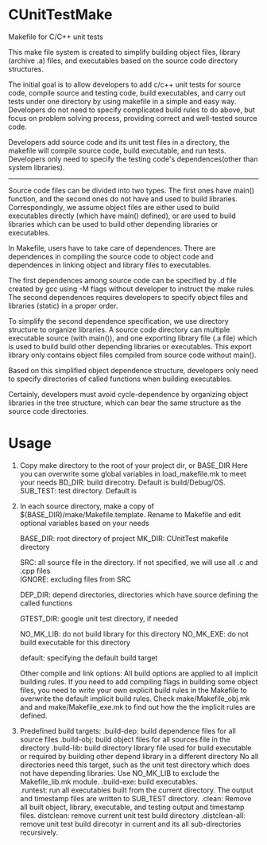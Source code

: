 CUnitTestMake
=============

Makefile for C/C++ unit tests

This make file system is created to simplify building object files, library 
(archive .a) files, and executables based on the source code directory structures.

The initial goal is to allow developers to add c/c++ unit tests for source code, 
compile source and testing code, build executables, and carry out tests under 
one directory by using makefile in a simple and easy way.  Developers do not 
need to specify complicated build rules to do above, but focus on problem
solving process, providing correct and well-tested source code.

Developers add source code and its unit test files in a directory, the makefile 
will compile source code, build executable, and run tests.  Developers only 
need to specify the testing code's dependences(other than system libraries).


--------------

Source code files can be divided into two types. The first ones have
main() function, and the second ones do not have and used to build libraries.
Correspondingly, we assume object files are either used to build executables
directly (which have main() defined), or are used to build libraries which 
can be used to build other depending libraries or executables.

In Makefile, users have to take care of dependences. There are dependences in 
compiling the source code to object code and dependences in linking object and 
library files to executables.

The first dependences among source code can be specified by .d file created by
gcc using -M flags without developer to instruct the make rules. The second 
dependences requires developers to specify object files and libraries (static)
in a proper order. 


To simplify the second dependence specification, we use directory structure to
organize libraries.  A source code directory can multiple executable source
(with main()), and one exporting library file (.a file) which is used to build
build other depending libraries or executables.  This export library only 
contains object files compiled from source code without main().

Based on this simplified object dependence structure, developers only need to 
specify directories of called functions when building executables.

Certainly, developers must avoid cycle-dependence by organizing object
libraries in the tree structure, which can bear the same structure as the source
code directories.


Usage
==========================================

1) Copy make directory to the root of your project dir, or BASE_DIR
   Here you can overwrite some global variables in load_makefile.mk 
   to meet your needs
    BD_DIR:     build direcotry. Default is build/Debug/OS.
    SUB_TEST:   test directory. Default is 


2) In each source directory, make a copy of $(BASE_DIR)/make/Makefile.template.
   Rename to Makefile and edit optional variables based on your needs

    BASE_DIR:   root directory of project 
    MK_DIR:     CUnitTest makefile directory

    SRC:        all source file in the directory.  If not specified, we will 
                use all .c and .cpp files  
    IGNORE:     excluding files from SRC

    DEP_DIR:    depend directories, directories which have source defining the 
                called functions

    GTEST_DIR:  google unit test directory, if needed

    NO_MK_LIB:  do not build library for this directory
    NO_MK_EXE:  do not build executable for this directory


    default:    specifying the default build target

    Other compile and link options:
    All build options are applied to all implicit building rules. If you need to add
    compiling flags in building some object files, you need to write your own
    explicit build rules in the Makefile to overwrite the default implicit build rules.
    Check make/Makefile_obj.mk and and make/Makefile_exe.mk to find out how 
    the the implicit rules are defined.


3) Predefined build targets:
    .build-dep: build dependence files for all source files
    .build-obj: build object files for all sources file in the directory
    .build-lib: build directory library file used for build executable or
                required by building other depend library in a different directory
                No all directories need this target, such as the unit test directory
                which does not have depending libraries. Use NO_MK_LIB to exclude
                the Makefile_lib.mk module.
    .build-exe: build executables.  
    .runtest:   run all executables built from the current directory.  The output
                and timestamp files are written to SUB_TEST directory.
    .clean:     Remove all built object, library, executable, and testing output
                and timestamp files.
    distclean:  remove current unit test build directory
    .distclean-all: remove unit test build direcotyr in current and its all sub-directories recursively.
   




